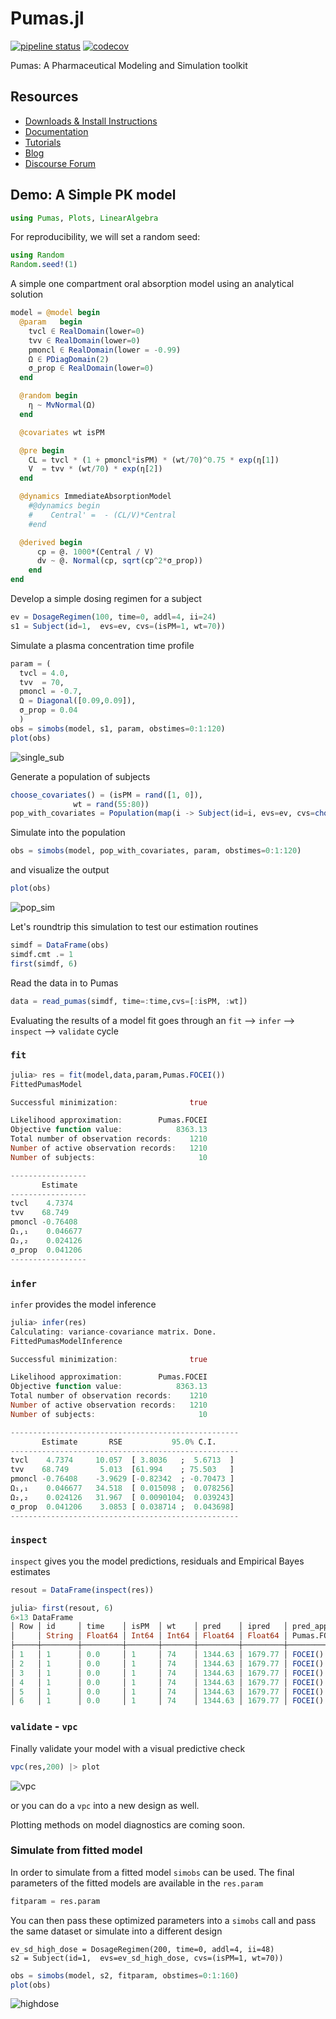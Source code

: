 # Pumas.jl

[![pipeline status](https://gitlab.com/PumasAI/Pumas-jl/badges/master/pipeline.svg)](https://gitlab.com/PumasAI/Pumas-jl/commits/master)
[![codecov](https://codecov.io/gh/PumasAI/Pumas.jl/branch/master/graph/badge.svg?token=O3F3YVonX8)](https://codecov.io/gh/PumasAI/Pumas.jl)

Pumas: A Pharmaceutical Modeling and Simulation toolkit

## Resources
  * [Downloads & Install Instructions](https://pumas.ai/download)
  * [Documentation](https://docs.pumas.ai/dev/)
  * [Tutorials](https://tutorials.pumas.ai/)
  * [Blog](https://pumas.ai/blog)
  * [Discourse Forum](https://discourse.pumas.ai/)

## Demo: A Simple PK model

```julia
using Pumas, Plots, LinearAlgebra
```

For reproducibility, we will set a random seed:

```julia
using Random
Random.seed!(1)
```

A simple one compartment oral absorption model using an analytical solution

```julia
model = @model begin
  @param   begin
    tvcl ∈ RealDomain(lower=0)
    tvv ∈ RealDomain(lower=0)
    pmoncl ∈ RealDomain(lower = -0.99)
    Ω ∈ PDiagDomain(2)
    σ_prop ∈ RealDomain(lower=0)
  end

  @random begin
    η ~ MvNormal(Ω)
  end

  @covariates wt isPM

  @pre begin
    CL = tvcl * (1 + pmoncl*isPM) * (wt/70)^0.75 * exp(η[1])
    V  = tvv * (wt/70) * exp(η[2])
  end

  @dynamics ImmediateAbsorptionModel
    #@dynamics begin
    #    Central' =  - (CL/V)*Central
    #end

  @derived begin
      cp = @. 1000*(Central / V)
      dv ~ @. Normal(cp, sqrt(cp^2*σ_prop))
    end
end
```

Develop a simple dosing regimen for a subject

```julia
ev = DosageRegimen(100, time=0, addl=4, ii=24)
s1 = Subject(id=1,  evs=ev, cvs=(isPM=1, wt=70))
```

Simulate a plasma concentration time profile

```julia
param = (
  tvcl = 4.0,
  tvv  = 70,
  pmoncl = -0.7,
  Ω = Diagonal([0.09,0.09]),
  σ_prop = 0.04
  )
obs = simobs(model, s1, param, obstimes=0:1:120)
plot(obs)
```

![single_sub](https://user-images.githubusercontent.com/1814174/62414914-e37de280-b5ef-11e9-959a-419805577ba2.png)

Generate a population of subjects

```julia
choose_covariates() = (isPM = rand([1, 0]),
              wt = rand(55:80))
pop_with_covariates = Population(map(i -> Subject(id=i, evs=ev, cvs=choose_covariates()),1:10))
```

Simulate into the population

```julia
obs = simobs(model, pop_with_covariates, param, obstimes=0:1:120)
```
and visualize the output

```julia
plot(obs)
```
![pop_sim](https://user-images.githubusercontent.com/1814174/62414924-03ada180-b5f0-11e9-8613-3b696a335f5d.png)

Let's roundtrip this simulation to test our estimation routines

```julia
simdf = DataFrame(obs)
simdf.cmt .= 1
first(simdf, 6)
```
Read the data in to Pumas

```julia
data = read_pumas(simdf, time=:time,cvs=[:isPM, :wt])
```

Evaluating the results of a model fit goes through an `fit` --> `infer` --> `inspect` --> `validate` cycle

### `fit`

```julia
julia> res = fit(model,data,param,Pumas.FOCEI())
FittedPumasModel

Successful minimization:                true

Likelihood approximation:        Pumas.FOCEI
Objective function value:            8363.13
Total number of observation records:    1210
Number of active observation records:   1210
Number of subjects:                       10

-----------------
       Estimate
-----------------
tvcl    4.7374
tvv    68.749
pmoncl -0.76408
Ω₁,₁    0.046677
Ω₂,₂    0.024126
σ_prop  0.041206
-----------------
```

### `infer`

`infer` provides the model inference


```julia
julia> infer(res)
Calculating: variance-covariance matrix. Done.
FittedPumasModelInference

Successful minimization:                true

Likelihood approximation:        Pumas.FOCEI
Objective function value:            8363.13
Total number of observation records:    1210
Number of active observation records:   1210
Number of subjects:                       10

---------------------------------------------------
       Estimate       RSE           95.0% C.I.
---------------------------------------------------
tvcl    4.7374     10.057  [ 3.8036   ;  5.6713  ]
tvv    68.749       5.013  [61.994    ; 75.503   ]
pmoncl -0.76408    -3.9629 [-0.82342  ; -0.70473 ]
Ω₁,₁    0.046677   34.518  [ 0.015098 ;  0.078256]
Ω₂,₂    0.024126   31.967  [ 0.0090104;  0.039243]
σ_prop  0.041206    3.0853 [ 0.038714 ;  0.043698]
---------------------------------------------------
```

### `inspect`

`inspect` gives you the model predictions, residuals and Empirical Bayes estimates

```julia
resout = DataFrame(inspect(res))
```

```julia
julia> first(resout, 6)
6×13 DataFrame
│ Row │ id     │ time    │ isPM  │ wt    │ pred    │ ipred   │ pred_approx │ wres     │ iwres     │ wres_approx │ ebe_1     │ ebe_2     │ ebes_approx │
│     │ String │ Float64 │ Int64 │ Int64 │ Float64 │ Float64 │ Pumas.FOCEI │ Float64  │ Float64   │ Pumas.FOCEI │ Float64   │ Float64   │ Pumas.FOCEI │
├─────┼────────┼─────────┼───────┼───────┼─────────┼─────────┼─────────────┼──────────┼───────────┼─────────────┼───────────┼───────────┼─────────────┤
│ 1   │ 1      │ 0.0     │ 1     │ 74    │ 1344.63 │ 1679.77 │ FOCEI()     │ 0.273454 │ -0.638544 │ FOCEI()     │ -0.189025 │ -0.199515 │ FOCEI()     │
│ 2   │ 1      │ 0.0     │ 1     │ 74    │ 1344.63 │ 1679.77 │ FOCEI()     │ 0.273454 │ -0.638544 │ FOCEI()     │ -0.189025 │ -0.199515 │ FOCEI()     │
│ 3   │ 1      │ 0.0     │ 1     │ 74    │ 1344.63 │ 1679.77 │ FOCEI()     │ 0.273454 │ -0.638544 │ FOCEI()     │ -0.189025 │ -0.199515 │ FOCEI()     │
│ 4   │ 1      │ 0.0     │ 1     │ 74    │ 1344.63 │ 1679.77 │ FOCEI()     │ 0.273454 │ -0.638544 │ FOCEI()     │ -0.189025 │ -0.199515 │ FOCEI()     │
│ 5   │ 1      │ 0.0     │ 1     │ 74    │ 1344.63 │ 1679.77 │ FOCEI()     │ 0.273454 │ -0.638544 │ FOCEI()     │ -0.189025 │ -0.199515 │ FOCEI()     │
│ 6   │ 1      │ 0.0     │ 1     │ 74    │ 1344.63 │ 1679.77 │ FOCEI()     │ 0.273454 │ -0.638544 │ FOCEI()     │ -0.189025 │ -0.199515 │ FOCEI()     │
```

### `validate` - `vpc`

Finally validate your model with a visual predictive check

```julia
vpc(res,200) |> plot
```
![vpc](https://user-images.githubusercontent.com/1814174/62414967-8898bb00-b5f0-11e9-8358-de61ece4bdf2.png)

or you can do a `vpc` into a new design as well.

Plotting methods on model diagnostics are coming soon.

### Simulate from fitted model

In order to simulate from a fitted model `simobs` can be used. The final parameters of the fitted models are available in the `res.param`

```julia
fitparam = res.param
```

You can then pass these optimized parameters into a `simobs` call and pass the same dataset or simulate into a different design

```
ev_sd_high_dose = DosageRegimen(200, time=0, addl=4, ii=48)
s2 = Subject(id=1,  evs=ev_sd_high_dose, cvs=(isPM=1, wt=70))
```

```julia
obs = simobs(model, s2, fitparam, obstimes=0:1:160)
plot(obs)
```
![highdose](https://user-images.githubusercontent.com/1814174/62414975-a8c87a00-b5f0-11e9-9176-10fe37aef986.png)
```
